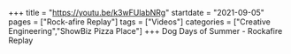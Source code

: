 +++
title = "https://youtu.be/k3wFUlabNRg"
startdate = "2021-09-05"
pages = ["Rock-afire Replay"]
tags = ["Videos"]
categories = ["Creative Engineering","ShowBiz Pizza Place"]
+++
Dog Days of Summer - Rockafire Replay
